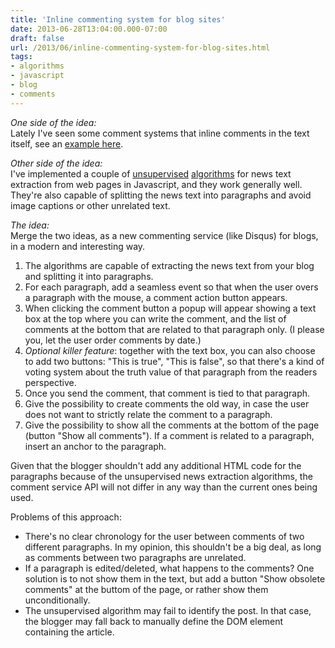 ```yaml
---
title: 'Inline commenting system for blog sites'
date: 2013-06-28T13:04:00.000-07:00
draft: false
url: /2013/06/inline-commenting-system-for-blog-sites.html
tags: 
- algorithms
- javascript
- blog
- comments
---
```


_One side of the idea:_  
Lately I've seen some comment systems that inline comments in the text itself, see an [example here](http://book.realworldhaskell.org/read/functional-programming.html).  
  
_Other side of the idea:_  
I've implemented a couple of [unsupervised](http://dl.acm.org/citation.cfm?id=1998149) [algorithms](http://www.hpl.hp.com/techreports/2009/HPL-2009-185.pdf) for news text extraction from web pages in Javascript, and they work generally well. They're also capable of splitting the news text into paragraphs and avoid image captions or other unrelated text.  
  
_The idea:_  
Merge the two ideas, as a new commenting service (like Disqus) for blogs, in a modern and interesting way.  

1.  The algorithms are capable of extracting the news text from your blog and splitting it into paragraphs.
2.  For each paragraph, add a seamless event so that when the user overs a paragraph with the mouse, a comment action button appears.
3.  When clicking the comment button a popup will appear showing a text box at the top where you can write the comment, and the list of comments at the bottom that are related to that paragraph only. (I please you, let the user order comments by date.)
4.  _Optional killer feature_: together with the text box, you can also choose to add two buttons: "This is true", "This is false", so that there's a kind of voting system about the truth value of that paragraph from the readers perspective.
5.  Once you send the comment, that comment is tied to that paragraph.
6.  Give the possibility to create comments the old way, in case the user does not want to strictly relate the comment to a paragraph.
7.  Give the possibility to show all the comments at the bottom of the page (button "Show all comments"). If a comment is related to a paragraph, insert an anchor to the paragraph.

Given that the blogger shouldn't add any additional HTML code for the paragraphs because of the unsupervised news extraction algorithms, the comment service API will not differ in any way than the current ones being used.  
  
Problems of this approach:  

*   There's no clear chronology for the user between comments of two different paragraphs. In my opinion, this shouldn't be a big deal, as long as comments between two paragraphs are unrelated.
*   If a paragraph is edited/deleted, what happens to the comments? One solution is to not show them in the text, but add a button "Show obsolete comments" at the buttom of the page, or rather show them unconditionally.
*   The unsupervised algorithm may fail to identify the post. In that case, the blogger may fall back to manually define the DOM element containing the article.